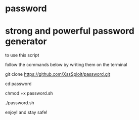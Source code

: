 # password
strong and powerful password generator
================================================
to use this script

follow the commands below by writing them on the terminal

git clone https://github.com/XssSploit/password.git

cd password

chmod +x password.sh

./password.sh

enjoy! and stay safe!
